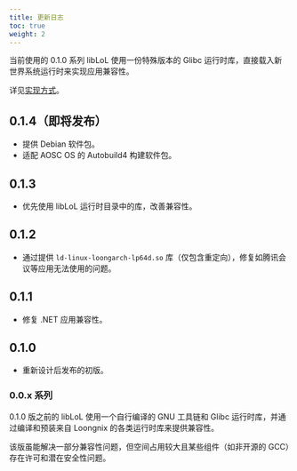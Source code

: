 ```yaml
---
title: 更新日志
toc: true
weight: 2
---
```


当前使用的 0.1.0 系列 libLoL 使用一份特殊版本的 Glibc 运行时库，直接载入新世界系统运行时来实现应用兼容性。

详见[实现方式](/docs/dev/liblol)。

## 0.1.4（即将发布）

- 提供 Debian 软件包。
- 适配 AOSC OS 的 Autobuild4 构建软件包。

## 0.1.3

- 优先使用 libLoL 运行时目录中的库，改善兼容性。

## 0.1.2

- 通过提供 `ld-linux-loongarch-lp64d.so` 库（仅包含重定向），修复如腾讯会议等应用无法使用的问题。

## 0.1.1

- 修复 .NET 应用兼容性。

## 0.1.0

- 重新设计后发布的初版。

### 0.0.x 系列

0.1.0 版之前的 libLoL 使用一个自行编译的 GNU 工具链和 Glibc 运行时库，并通过编译和预装来自 Loongnix 的各类运行时库来提供兼容性。

该版虽能解决一部分兼容性问题，但空间占用较大且某些组件（如非开源的 GCC）存在许可和潜在安全性问题。
